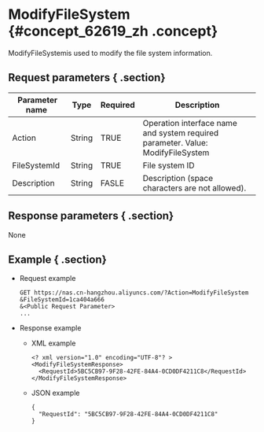 # ModifyFileSystem {#concept_62619_zh .concept}

ModifyFileSystemis used to modify the file system information.

## Request parameters { .section}

|Parameter name |Type|Required|Description|
|---------------|----|--------|-----------|
|Action|String|TRUE|Operation interface name and system required parameter. Value: ModifyFileSystem|
|FileSystemId|String|TRUE|File system ID|
|Description|String|FASLE|Description \(space characters are not allowed\).|

## Response parameters { .section}

None

## Example { .section}

-   Request example

    ```language-shell
    GET https://nas.cn-hangzhou.aliyuncs.com/?Action=ModifyFileSystem
    &FileSystemId=1ca404a666
    &<Public Request Parameter>
    ...
    
    ```

-   Response example
    -   XML example

        ```language-xml
        <? xml version="1.0" encoding="UTF-8"? >
        <ModifyFileSystemResponse>
          <RequestId>5BC5CB97-9F28-42FE-84A4-0CD0DF4211C8</RequestId>
        </ModifyFileSystemResponse>
        
        ```

    -   JSON example

        ```language-json
        {
          "RequestId": "5BC5CB97-9F28-42FE-84A4-0CD0DF4211C8"
        }
        
        ```


